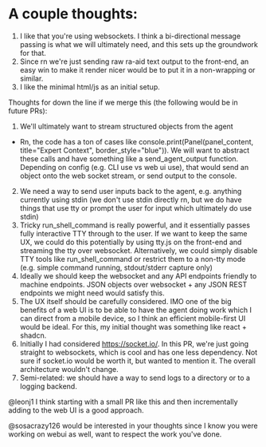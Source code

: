 # A couple thoughts:

1. I like that you're using websockets. I think a bi-directional message passing is what we will ultimately need, and this sets up the groundwork for that.
2. Since rn we're just sending raw ra-aid text output to the front-end, an easy win to make it render nicer would be to put it in a non-wrapping or similar.
3. I like the minimal html/js as an initial setup.

Thoughts for down the line if we merge this (the following would be in future PRs):

1. We'll ultimately want to stream structured objects from the agent
 * Rn, the code has a ton of cases like console.print(Panel(panel_content, title="Expert Context", border_style="blue")). We will want to abstract these calls and have something like a send_agent_output function. Depending on config (e.g. CLI use vs web ui use), that would send an object onto the web socket stream, or send output to the console.
2. We need a way to send user inputs back to the agent, e.g. anything currently using stdin (we don't use stdin directly rn, but we do have things that use tty or prompt the user for input which ultimately do use stdin)
3. Tricky run_shell_command is really powerful, and it essentially passes fully interactive TTY through to the user. If we want to keep the same UX, we could do this potentially by using tty.js on the front-end and streaming the tty over websocket. Alternatively, we could simply disable TTY tools like run_shell_command or restrict them to a non-tty mode (e.g. simple command running, stdout/stderr capture only)
4. Ideally we should keep the websocket and any API endpoints friendly to machine endpoints. JSON objects over websocket + any JSON REST endpoints we might need would satisfy this.
5. The UX itself should be carefully considered. IMO one of the big benefits of a web UI is to be able to have the agent doing work which I can direct from a mobile device, so I think an efficient mobile-first UI would be ideal. For this, my initial thought was something like react + shadcn.
6. Initially I had considered https://socket.io/. In this PR, we're just going straight to websockets, which is cool and has one less dependency. Not sure if socket.io would be worth it, but wanted to mention it. The overall architecture wouldn't change.
7. Semi-related: we should have a way to send logs to a directory or to a logging backend.

@leonj1 I think starting with a small PR like this and then incrementally adding to the web UI is a good approach.

@sosacrazy126 would be interested in your thoughts since I know you were working on webui as well, want to respect the work you've done.

